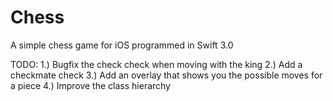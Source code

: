 # Chess
A simple chess game for iOS programmed in Swift 3.0


TODO:
1.) Bugfix the check check when moving with the king
2.) Add a checkmate check
3.) Add an overlay that shows you the possible moves for a piece
4.) Improve the class hierarchy
